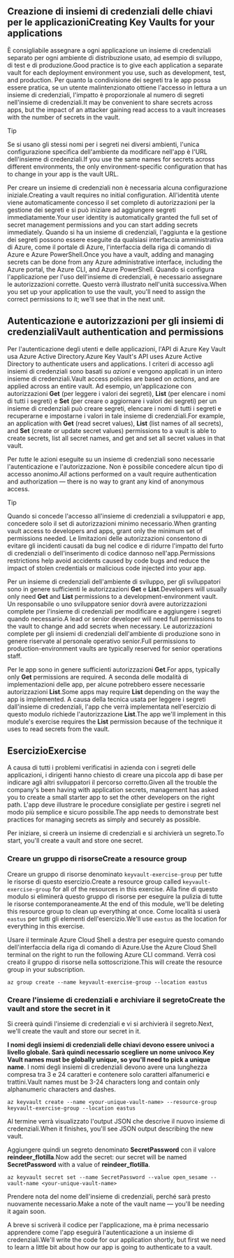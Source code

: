 ## <a name="creating-key-vaults-for-your-applications"></a><span data-ttu-id="5edf2-101">Creazione di insiemi di credenziali delle chiavi per le applicazioni</span><span class="sxs-lookup"><span data-stu-id="5edf2-101">Creating Key Vaults for your applications</span></span>

<span data-ttu-id="5edf2-102">È consigliabile assegnare a ogni applicazione un insieme di credenziali separato per ogni ambiente di distribuzione usato, ad esempio di sviluppo, di test e di produzione.</span><span class="sxs-lookup"><span data-stu-id="5edf2-102">Good practice is to give each application a separate vault for each deployment environment you use, such as development, test, and production.</span></span> <span data-ttu-id="5edf2-103">Per quanto la condivisione dei segreti tra le app possa essere pratica, se un utente malintenzionato ottiene l'accesso in lettura a un insieme di credenziali, l'impatto è proporzionale al numero di segreti nell'insieme di credenziali.</span><span class="sxs-lookup"><span data-stu-id="5edf2-103">It may be convenient to share secrets across apps, but the impact of an attacker gaining read access to a vault increases with the number of secrets in the vault.</span></span>

> [!TIP]
> <span data-ttu-id="5edf2-104">Se si usano gli stessi nomi per i segreti nei diversi ambienti, l'unica configurazione specifica dell'ambiente da modificare nell'app è l'URL dell'insieme di credenziali.</span><span class="sxs-lookup"><span data-stu-id="5edf2-104">If you use the same names for secrets across different environments, the only environment-specific configuration that has to change in your app is the vault URL.</span></span>

<span data-ttu-id="5edf2-105">Per creare un insieme di credenziali non è necessaria alcuna configurazione iniziale.</span><span class="sxs-lookup"><span data-stu-id="5edf2-105">Creating a vault requires no initial configuration.</span></span> <span data-ttu-id="5edf2-106">All'identità utente viene automaticamente concesso il set completo di autorizzazioni per la gestione dei segreti e si può iniziare ad aggiungere segreti immediatamente.</span><span class="sxs-lookup"><span data-stu-id="5edf2-106">Your user identity is automatically granted the full set of secret management permissions and you can start adding secrets immediately.</span></span> <span data-ttu-id="5edf2-107">Quando si ha un insieme di credenziali, l'aggiunta e la gestione dei segreti possono essere eseguite da qualsiasi interfaccia amministrativa di Azure, come il portale di Azure, l'interfaccia della riga di comando di Azure e Azure PowerShell.</span><span class="sxs-lookup"><span data-stu-id="5edf2-107">Once you have a vault, adding and managing secrets can be done from any Azure administrative interface, including the Azure portal, the Azure CLI, and Azure PowerShell.</span></span> <span data-ttu-id="5edf2-108">Quando si configura l'applicazione per l'uso dell'insieme di credenziali, è necessario assegnare le autorizzazioni corrette. Questo verrà illustrato nell'unità successiva.</span><span class="sxs-lookup"><span data-stu-id="5edf2-108">When you set up your application to use the vault, you'll need to assign the correct permissions to it; we'll see that in the next unit.</span></span>

## <a name="vault-authentication-and-permissions"></a><span data-ttu-id="5edf2-109">Autenticazione e autorizzazioni per gli insiemi di credenziali</span><span class="sxs-lookup"><span data-stu-id="5edf2-109">Vault authentication and permissions</span></span>

<span data-ttu-id="5edf2-110">Per l'autenticazione degli utenti e delle applicazioni, l'API di Azure Key Vault usa Azure Active Directory.</span><span class="sxs-lookup"><span data-stu-id="5edf2-110">Azure Key Vault's API uses Azure Active Directory to authenticate users and applications.</span></span> <span data-ttu-id="5edf2-111">I criteri di accesso agli insiemi di credenziali sono basati su *azioni* e vengono applicati in un intero insieme di credenziali.</span><span class="sxs-lookup"><span data-stu-id="5edf2-111">Vault access policies are based on *actions*, and are applied across an entire vault.</span></span> <span data-ttu-id="5edf2-112">Ad esempio, un'applicazione con autorizzazioni **Get** (per leggere i valori dei segreti), **List** (per elencare i nomi di tutti i segreti) e **Set** (per creare o aggiornare i valori dei segreti) per un insieme di credenziali può creare segreti, elencare i nomi di tutti i segreti e recuperarne e impostarne i valori in tale insieme di credenziali.</span><span class="sxs-lookup"><span data-stu-id="5edf2-112">For example, an application with **Get** (read secret values), **List** (list names of all secrets), and **Set** (create or update secret values) permissions to a vault is able to create secrets, list all secret names, and get and set all secret values in that vault.</span></span>

<span data-ttu-id="5edf2-113">Per *tutte* le azioni eseguite su un insieme di credenziali sono necessarie l'autenticazione e l'autorizzazione. Non è possibile concedere alcun tipo di accesso anonimo.</span><span class="sxs-lookup"><span data-stu-id="5edf2-113">*All* actions performed on a vault require authentication and authorization &mdash; there is no way to grant any kind of anonymous access.</span></span>

> [!TIP]
> <span data-ttu-id="5edf2-114">Quando si concede l'accesso all'insieme di credenziali a sviluppatori e app, concedere solo il set di autorizzazioni minimo necessario.</span><span class="sxs-lookup"><span data-stu-id="5edf2-114">When granting vault access to developers and apps, grant only the minimum set of permissions needed.</span></span> <span data-ttu-id="5edf2-115">Le limitazioni delle autorizzazioni consentono di evitare gli incidenti causati da bug nel codice e di ridurre l'impatto del furto di credenziali o dell'inserimento di codice dannoso nell'app.</span><span class="sxs-lookup"><span data-stu-id="5edf2-115">Permissions restrictions help avoid accidents caused by code bugs and reduce the impact of stolen credentials or malicious code injected into your app.</span></span>

<span data-ttu-id="5edf2-116">Per un insieme di credenziali dell'ambiente di sviluppo, per gli sviluppatori sono in genere sufficienti le autorizzazioni **Get** e **List**.</span><span class="sxs-lookup"><span data-stu-id="5edf2-116">Developers will usually only need **Get** and **List** permissions to a development-environment vault.</span></span> <span data-ttu-id="5edf2-117">Un responsabile o uno sviluppatore senior dovrà avere autorizzazioni complete per l'insieme di credenziali per modificare e aggiungere i segreti quando necessario.</span><span class="sxs-lookup"><span data-stu-id="5edf2-117">A lead or senior developer will need full permissions to the vault to change and add secrets when necessary.</span></span> <span data-ttu-id="5edf2-118">Le autorizzazioni complete per gli insiemi di credenziali dell'ambiente di produzione sono in genere riservate al personale operativo senior.</span><span class="sxs-lookup"><span data-stu-id="5edf2-118">Full permissions to production-environment vaults are typically reserved for senior operations staff.</span></span>

<span data-ttu-id="5edf2-119">Per le app sono in genere sufficienti autorizzazioni **Get**.</span><span class="sxs-lookup"><span data-stu-id="5edf2-119">For apps, typically only **Get** permissions are required.</span></span> <span data-ttu-id="5edf2-120">A seconda delle modalità di implementazioni delle app, per alcune potrebbero essere necessarie autorizzazioni **List**.</span><span class="sxs-lookup"><span data-stu-id="5edf2-120">Some apps may require **List** depending on the way the app is implemented.</span></span> <span data-ttu-id="5edf2-121">A causa della tecnica usata per leggere i segreti dall'insieme di credenziali, l'app che verrà implementata nell'esercizio di questo modulo richiede l'autorizzazione **List**.</span><span class="sxs-lookup"><span data-stu-id="5edf2-121">The app we'll implement in this module's exercise requires the **List** permission because of the technique it uses to read secrets from the vault.</span></span>

## <a name="exercise"></a><span data-ttu-id="5edf2-122">Esercizio</span><span class="sxs-lookup"><span data-stu-id="5edf2-122">Exercise</span></span>

<span data-ttu-id="5edf2-123">A causa di tutti i problemi verificatisi in azienda con i segreti delle applicazioni, i dirigenti hanno chiesto di creare una piccola app di base per indicare agli altri sviluppatori il percorso corretto.</span><span class="sxs-lookup"><span data-stu-id="5edf2-123">Given all the trouble the company's been having with application secrets, management has asked you to create a small starter app to set the other developers on the right path.</span></span> <span data-ttu-id="5edf2-124">L'app deve illustrare le procedure consigliate per gestire i segreti nel modo più semplice e sicuro possibile.</span><span class="sxs-lookup"><span data-stu-id="5edf2-124">The app needs to demonstrate best practices for managing secrets as simply and securely as possible.</span></span>

<span data-ttu-id="5edf2-125">Per iniziare, si creerà un insieme di credenziali e si archivierà un segreto.</span><span class="sxs-lookup"><span data-stu-id="5edf2-125">To start, you'll create a vault and store one secret.</span></span>

### <a name="create-a-resource-group"></a><span data-ttu-id="5edf2-126">Creare un gruppo di risorse</span><span class="sxs-lookup"><span data-stu-id="5edf2-126">Create a resource group</span></span>

<span data-ttu-id="5edf2-127">Creare un gruppo di risorse denominato `keyvault-exercise-group` per tutte le risorse di questo esercizio.</span><span class="sxs-lookup"><span data-stu-id="5edf2-127">Create a resource group called `keyvault-exercise-group` for all of the resources in this exercise.</span></span> <span data-ttu-id="5edf2-128">Alla fine di questo modulo si eliminerà questo gruppo di risorse per eseguire la pulizia di tutte le risorse contemporaneamente.</span><span class="sxs-lookup"><span data-stu-id="5edf2-128">At the end of this module, we'll be deleting this resource group to clean up everything at once.</span></span> <span data-ttu-id="5edf2-129">Come località si userà `eastus` per tutti gli elementi dell'esercizio.</span><span class="sxs-lookup"><span data-stu-id="5edf2-129">We'll use `eastus` as the location for everything in this exercise.</span></span>

<span data-ttu-id="5edf2-130">Usare il terminale Azure Cloud Shell a destra per eseguire questo comando dell'interfaccia della riga di comando di Azure.</span><span class="sxs-lookup"><span data-stu-id="5edf2-130">Use the Azure Cloud Shell terminal on the right to run the following Azure CLI command.</span></span> <span data-ttu-id="5edf2-131">Verrà così creato il gruppo di risorse nella sottoscrizione.</span><span class="sxs-lookup"><span data-stu-id="5edf2-131">This will create the resource group in your subscription.</span></span>

```azurecli
az group create --name keyvault-exercise-group --location eastus
```

### <a name="create-the-vault-and-store-the-secret-in-it"></a><span data-ttu-id="5edf2-132">Creare l'insieme di credenziali e archiviare il segreto</span><span class="sxs-lookup"><span data-stu-id="5edf2-132">Create the vault and store the secret in it</span></span>

<span data-ttu-id="5edf2-133">Si creerà quindi l'insieme di credenziali e vi si archivierà il segreto.</span><span class="sxs-lookup"><span data-stu-id="5edf2-133">Next, we'll create the vault and store our secret in it.</span></span>

<span data-ttu-id="5edf2-134">**I nomi degli insiemi di credenziali delle chiavi devono essere univoci a livello globale. Sarà quindi necessario scegliere un nome univoco**.</span><span class="sxs-lookup"><span data-stu-id="5edf2-134">**Key Vault names must be globally unique, so you'll need to pick a unique name**.</span></span> <span data-ttu-id="5edf2-135">I nomi degli insiemi di credenziali devono avere una lunghezza compresa tra 3 e 24 caratteri e contenere solo caratteri alfanumerici e trattini.</span><span class="sxs-lookup"><span data-stu-id="5edf2-135">Vault names must be 3-24 characters long and contain only alphanumeric characters and dashes.</span></span>

```azurecli
az keyvault create --name <your-unique-vault-name> --resource-group keyvault-exercise-group --location eastus
```

<span data-ttu-id="5edf2-136">Al termine verrà visualizzato l'output JSON che descrive il nuovo insieme di credenziali.</span><span class="sxs-lookup"><span data-stu-id="5edf2-136">When it finishes, you'll see JSON output describing the new vault.</span></span>

<span data-ttu-id="5edf2-137">Aggiungere quindi un segreto denominato **SecretPassword** con il valore **reindeer_flotilla**.</span><span class="sxs-lookup"><span data-stu-id="5edf2-137">Now add the secret: our secret will be named **SecretPassword** with a value of **reindeer_flotilla**.</span></span>

```azurecli
az keyvault secret set --name SecretPassword --value open_sesame --vault-name <your-unique-vault-name>
```

<span data-ttu-id="5edf2-138">Prendere nota del nome dell'insieme di credenziali, perché sarà presto nuovamente necessario.</span><span class="sxs-lookup"><span data-stu-id="5edf2-138">Make a note of the vault name &mdash; you'll be needing it again soon.</span></span>

<span data-ttu-id="5edf2-139">A breve si scriverà il codice per l'applicazione, ma è prima necessario apprendere come l'app eseguirà l'autenticazione a un insieme di credenziali.</span><span class="sxs-lookup"><span data-stu-id="5edf2-139">We'll write the code for our application shortly, but first we need to learn a little bit about how our app is going to authenticate to a vault.</span></span>